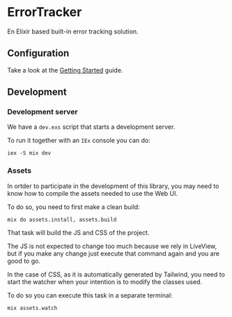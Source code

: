 # ErrorTracker

En Elixir based built-in error tracking solution.

## Configuration

Take a look at the [Getting Started](/guides/Getting%20Started.md) guide.

## Development

### Development server

We have a `dev.exs` script that starts a development server.

To run it together with an `IEx` console you can do:

```
iex -S mix dev
```

### Assets

In ortder to participate in the development of this library, you may need to
know how to compile the assets needed to use the Web UI.

To do so, you need to first make a clean build:

```
mix do assets.install, assets.build
```

That task will build the JS and CSS of the project.

The JS is not expected to change too much because we rely in LiveView, but if
you make any change just execute that command again and you are good to go.

In the case of CSS, as it is automatically generated by Tailwind, you need to
start the watcher when your intention is to modify the classes used.

To do so you can execute this task in a separate terminal:

```
mix assets.watch
```
